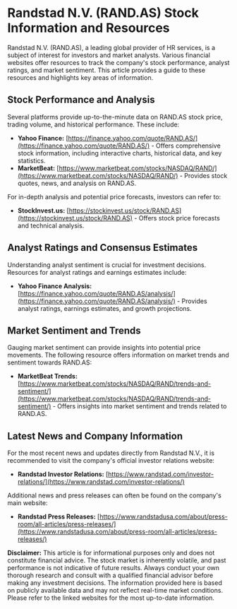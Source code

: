 # Randstad N.V. (RAND.AS) Stock Information and Resources

Randstad N.V. (RAND.AS), a leading global provider of HR services, is a subject of interest for investors and market analysts.  Various financial websites offer resources to track the company's stock performance, analyst ratings, and market sentiment.  This article provides a guide to these resources and highlights key areas of information.

## Stock Performance and Analysis

Several platforms provide up-to-the-minute data on RAND.AS stock price, trading volume, and historical performance.  These include:

* **Yahoo Finance:** [https://finance.yahoo.com/quote/RAND.AS/](https://finance.yahoo.com/quote/RAND.AS/) - Offers comprehensive stock information, including interactive charts, historical data, and key statistics.
* **MarketBeat:** [https://www.marketbeat.com/stocks/NASDAQ/RAND/](https://www.marketbeat.com/stocks/NASDAQ/RAND/) - Provides stock quotes, news, and analysis on RAND.AS.

For in-depth analysis and potential price forecasts, investors can refer to:

* **StockInvest.us:** [https://stockinvest.us/stock/RAND.AS](https://stockinvest.us/stock/RAND.AS) - Offers stock price forecasts and technical analysis.

## Analyst Ratings and Consensus Estimates

Understanding analyst sentiment is crucial for investment decisions.  Resources for analyst ratings and earnings estimates include:

* **Yahoo Finance Analysis:** [https://finance.yahoo.com/quote/RAND.AS/analysis/](https://finance.yahoo.com/quote/RAND.AS/analysis/) - Provides analyst ratings, earnings estimates, and growth projections.

## Market Sentiment and Trends

Gauging market sentiment can provide insights into potential price movements.  The following resource offers information on market trends and sentiment towards RAND.AS:

* **MarketBeat Trends:** [https://www.marketbeat.com/stocks/NASDAQ/RAND/trends-and-sentiment/](https://www.marketbeat.com/stocks/NASDAQ/RAND/trends-and-sentiment/) - Offers insights into market sentiment and trends related to RAND.AS.

## Latest News and Company Information

For the most recent news and updates directly from Randstad N.V., it is recommended to visit the company's official investor relations website:

* **Randstad Investor Relations:** [https://www.randstad.com/investor-relations/](https://www.randstad.com/investor-relations/)

Additional news and press releases can often be found on the company's main website:

* **Randstad Press Releases:** [https://www.randstadusa.com/about/press-room/all-articles/press-releases/](https://www.randstadusa.com/about/press-room/all-articles/press-releases/)


**Disclaimer:** This article is for informational purposes only and does not constitute financial advice.  The stock market is inherently volatile, and past performance is not indicative of future results.  Always conduct your own thorough research and consult with a qualified financial advisor before making any investment decisions.  The information provided here is based on publicly available data and may not reflect real-time market conditions.  Please refer to the linked websites for the most up-to-date information.